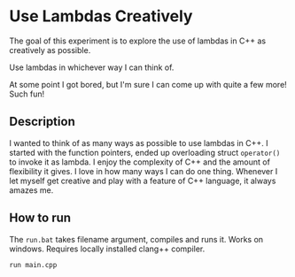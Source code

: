 # Use Lambdas Creatively

The goal of this experiment is to explore the use of lambdas in C++ as creatively as possible.

Use lambdas in whichever way I can think of.

At some point I got bored, but I'm sure I can come up with quite a few more! Such fun!

## Description

I wanted to think of as many ways as possible to use lambdas in C++. I started with the function pointers, ended up overloading struct `operator()` to invoke it as lambda. I enjoy the complexity of C++ and the amount of flexibility it gives. I love in how many ways I can do one thing. Whenever I let myself get creative and play with a feature of C++ language, it always amazes me.

## How to run

The `run.bat` takes filename argument, compiles and runs it. Works on windows. Requires locally installed clang++ compiler.

```cmd
run main.cpp
```
